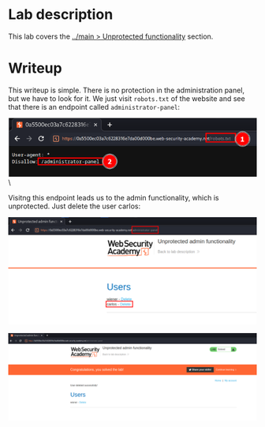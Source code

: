 # Lab description
This lab covers the [../main > Unprotected functionality](../access_control.md#Unprotected%20functionality) section.


# Writeup
This writeup is simple. There is no protection in the administration panel, but we have to look for it.
We just visit `robots.txt` of the website and see that there is an endpoint called  `administrator-panel`:

![](imgs/unprotected_admin_functionality.png)\

Visitng this endpoint leads us to the admin functionality, which is unprotected. Just delete the user carlos:

![](imgs/unprotected_admin_functionality-1.png)

![](imgs/unprotected_admin_functionality-2.png)

